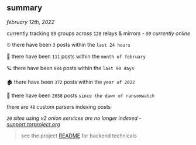
## summary
_february 12th, 2022_

currently tracking `89` groups across `128` relays & mirrors - _`50` currently online_

⏲ there have been `3` posts within the `last 24 hours`

🦈 there have been `111` posts within the `month of february`

🪐 there have been `884` posts within the `last 90 days`

🏚 there have been `372` posts within the `year of 2022`

🦕 there have been `2658` posts `since the dawn of ransomwatch`

there are `48` custom parsers indexing posts

_`20` sites using v2 onion services are no longer indexed - [support.torproject.org](https://support.torproject.org/onionservices/v2-deprecation/)_

> see the project [README](https://github.com/thetanz/ransomwatch#ransomwatch--) for backend technicals
